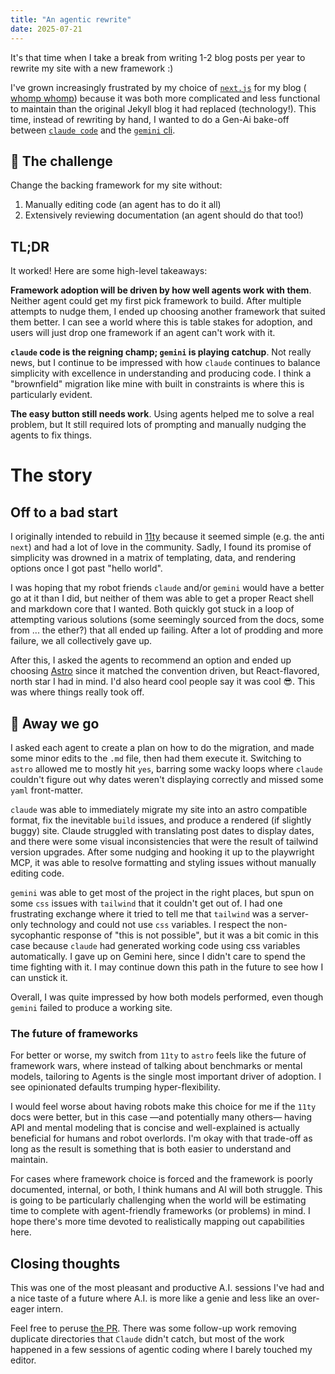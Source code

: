 ```yaml
---
title: "An agentic rewrite"
date: 2025-07-21
---
```


It's that time when I take a break from writing 1-2 blog posts per year to rewrite my site with a new framework :)

I've grown increasingly frustrated by my choice of [`next.js`](https://nextjs.org/) for my blog ( [whomp whomp](https://nick-tomlin.com/posts/migrating-from-jekyll-to-next-js-initial-thoughts/)) because it was both more complicated and less functional to maintain than the original Jekyll blog it had replaced (technology!). This time, instead of rewriting by hand, I wanted to do a Gen-Ai bake-off between [`claude code`](https://www.anthropic.com/claude-code) and the [`gemini` cli](https://github.com/google-gemini/gemini-cli).

## 🎯 The challenge

Change the backing framework for my site without:

1. Manually editing code (an agent has to do it all)
2. Extensively reviewing documentation (an agent should do that too!)

## TL;DR

It worked! Here are some high-level takeaways:

**Framework adoption will be driven by how well agents work with them**. Neither agent could get my first pick framework to build. After multiple attempts to nudge them, I ended up choosing another framework that suited them better. I can see a world where this is table stakes for adoption, and users will just drop one framework if an agent can't work with it.

**`claude` code is the reigning champ; `gemini` is playing catchup**. Not really news, but I continue to be impressed with how `claude` continues to balance simplicity with excellence in understanding and producing code. I think a "brownfield" migration like mine with built in constraints is where this is particularly evident.

**The easy button still needs work**. Using agents helped me to solve a real problem, but It still required lots of prompting and manually nudging the agents to fix things.

# The story

## Off to a bad start

I originally intended to rebuild in [11ty](https://www.11ty.dev/) because it seemed simple (e.g. the anti `next`) and had a lot of love in the community. Sadly, I found its promise of simplicity was drowned in a matrix of templating, data, and rendering options once I got past "hello world".

I was hoping that my robot friends `claude` and/or `gemini` would have a better go at it than I did, but neither of them was able to get a proper React shell and markdown core that I wanted. Both quickly got stuck in a loop of attempting various solutions (some seemingly sourced from the docs, some from ... the ether?) that all ended up failing. After a lot of prodding and more failure, we all collectively gave up.

After this, I asked the agents to recommend an option and ended up choosing [Astro](https://astro.build/) since it matched the convention driven, but React-flavored, north star I had in mind. I'd also heard cool people say it was cool 😎. This was where things really took off.

## 🚀 Away we go

I asked each agent to create a plan on how to do the migration, and made some minor edits to the `.md` file, then had them execute it. Switching to `astro` allowed me to mostly hit `yes`, barring some wacky loops where `claude` couldn't figure out why dates weren't displaying correctly and missed some `yaml` front-matter.

`claude` was able to immediately migrate my site into an astro compatible format, fix the inevitable `build` issues, and produce a rendered (if slightly buggy) site. Claude struggled with translating post dates to display dates, and there were some visual inconsistencies that were the result of tailwind version upgrades. After some nudging and hooking it up to the playwright MCP, it was able to resolve formatting and styling issues without manually editing code.

`gemini` was able to get most of the project in the right places, but spun on some `css` issues with `tailwind` that it couldn't get out of. I had one frustrating exchange where it tried to tell me that `tailwind` was a server-only technology and could not use `css` variables. I respect the non-sycophantic response of "this is not possible", but it was a bit comic in this case because `claude` had generated working code using css variables automatically. I gave up on Gemini here, since I didn't care to spend the time fighting with it. I may continue down this path in the future to see how I can unstick it.

Overall, I was quite impressed by how both models performed, even though `gemini` failed to produce a working site.

### The future of frameworks

For better or worse, my switch from `11ty` to `astro` feels like the future of framework wars, where instead of talking about benchmarks or mental models, tailoring to Agents is the single most important driver of adoption. I see opinionated defaults trumping hyper-flexibility.

I would feel worse about having robots make this choice for me if the `11ty` docs were better, but in this case —and potentially many others— having API and mental modeling that is concise and well-explained is actually beneficial for humans and robot overlords. I'm okay with that trade-off as long as the result is something that is both easier to understand and maintain.

For cases where framework choice is forced and the framework is poorly documented, internal, or both, I think humans and AI will both struggle. This is going to be particularly challenging when the world will be estimating time to complete with  agent-friendly frameworks (or problems) in mind. I hope there's more time devoted to realistically mapping out capabilities here.

## Closing thoughts

This was one of the most pleasant and productive A.I. sessions I've had and a nice taste of a future where A.I. is more like a genie and less like an over-eager intern.

Feel free to peruse [the PR](https://github.com/NickTomlin/nicktomlin.github.io/pull/63). There was some follow-up work removing duplicate directories that `Claude` didn't catch, but most of the work happened in a few sessions of agentic coding where I barely touched my editor.
